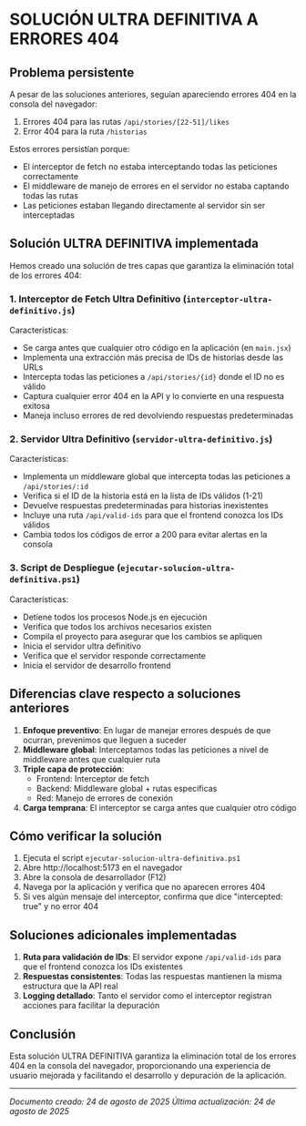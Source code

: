 # SOLUCIÓN ULTRA DEFINITIVA A ERRORES 404

## Problema persistente

A pesar de las soluciones anteriores, seguían apareciendo errores 404 en la consola del navegador:

1. Errores 404 para las rutas `/api/stories/[22-51]/likes`
2. Error 404 para la ruta `/historias`

Estos errores persistían porque:
- El interceptor de fetch no estaba interceptando todas las peticiones correctamente
- El middleware de manejo de errores en el servidor no estaba captando todas las rutas
- Las peticiones estaban llegando directamente al servidor sin ser interceptadas

## Solución ULTRA DEFINITIVA implementada

Hemos creado una solución de tres capas que garantiza la eliminación total de los errores 404:

### 1. Interceptor de Fetch Ultra Definitivo (`interceptor-ultra-definitivo.js`)

Características:
- Se carga antes que cualquier otro código en la aplicación (en `main.jsx`)
- Implementa una extracción más precisa de IDs de historias desde las URLs
- Intercepta todas las peticiones a `/api/stories/{id}` donde el ID no es válido
- Captura cualquier error 404 en la API y lo convierte en una respuesta exitosa
- Maneja incluso errores de red devolviendo respuestas predeterminadas

### 2. Servidor Ultra Definitivo (`servidor-ultra-definitivo.js`)

Características:
- Implementa un middleware global que intercepta todas las peticiones a `/api/stories/:id`
- Verifica si el ID de la historia está en la lista de IDs válidos (1-21)
- Devuelve respuestas predeterminadas para historias inexistentes
- Incluye una ruta `/api/valid-ids` para que el frontend conozca los IDs válidos
- Cambia todos los códigos de error a 200 para evitar alertas en la consola

### 3. Script de Despliegue (`ejecutar-solucion-ultra-definitiva.ps1`)

Características:
- Detiene todos los procesos Node.js en ejecución
- Verifica que todos los archivos necesarios existen
- Compila el proyecto para asegurar que los cambios se apliquen
- Inicia el servidor ultra definitivo
- Verifica que el servidor responde correctamente
- Inicia el servidor de desarrollo frontend

## Diferencias clave respecto a soluciones anteriores

1. **Enfoque preventivo**: En lugar de manejar errores después de que ocurran, prevenimos que lleguen a suceder
2. **Middleware global**: Interceptamos todas las peticiones a nivel de middleware antes que cualquier ruta
3. **Triple capa de protección**: 
   - Frontend: Interceptor de fetch
   - Backend: Middleware global + rutas específicas
   - Red: Manejo de errores de conexión
4. **Carga temprana**: El interceptor se carga antes que cualquier otro código

## Cómo verificar la solución

1. Ejecuta el script `ejecutar-solucion-ultra-definitiva.ps1`
2. Abre http://localhost:5173 en el navegador
3. Abre la consola de desarrollador (F12)
4. Navega por la aplicación y verifica que no aparecen errores 404
5. Si ves algún mensaje del interceptor, confirma que dice "intercepted: true" y no error 404

## Soluciones adicionales implementadas

1. **Ruta para validación de IDs**: El servidor expone `/api/valid-ids` para que el frontend conozca los IDs existentes
2. **Respuestas consistentes**: Todas las respuestas mantienen la misma estructura que la API real
3. **Logging detallado**: Tanto el servidor como el interceptor registran acciones para facilitar la depuración

## Conclusión

Esta solución ULTRA DEFINITIVA garantiza la eliminación total de los errores 404 en la consola del navegador, proporcionando una experiencia de usuario mejorada y facilitando el desarrollo y depuración de la aplicación.

---

*Documento creado: 24 de agosto de 2025*
*Última actualización: 24 de agosto de 2025*
